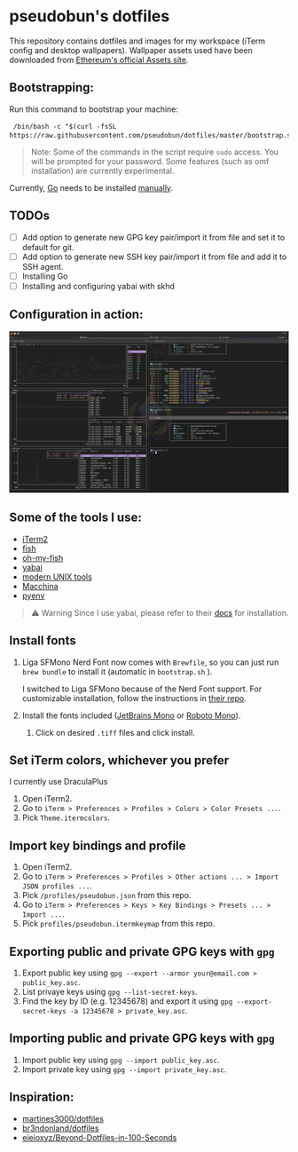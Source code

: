 # pseudobun's dotfiles

This repository contains dotfiles and images for my workspace (iTerm config and desktop wallpapers). Wallpaper assets used have been downloaded from [Ethereum's official Assets site](https://ethereum.org/en/assets/).

## Bootstrapping:

Run this command to bootstrap your machine:

```
 /bin/bash -c "$(curl -fsSL https://raw.githubusercontent.com/pseudobun/dotfiles/master/bootstrap.sh)"
```

> Note: 
> Some of the commands in the script require `sudo` access. You will be prompted for your password. 
> Some features (such as omf installation) are currently experimental.

Currently, [Go](https://go.dev/) needs to be installed [manually](https://go.dev/doc/install).

## TODOs

* [ ] Add option to generate new GPG key pair/import it from file and set it to default for git.
* [ ] Add option to generate new SSH key pair/import it from file and add it to SSH agent.
* [ ] Installing Go
* [ ] Installing and configuring yabai with skhd

## Configuration in action:

![iTerm2 Appearance](showcase.png)

## Some of the tools I use:

* [iTerm2](https://iterm2.com/)
* [fish](https://github.com/fish-shell/fish-shell)
* [oh-my-fish](https://github.com/oh-my-fish/oh-my-fish)
* [yabai](https://github.com/koekeishiya/yabai)
* [modern UNIX tools](https://github.com/ibraheemdev/modern-unix)
* [Macchina](https://github.com/Macchina-CLI/macchina)
* [pyenv](https://github.com/pyenv/pyenv)

> ⚠️ Warning
> Since I use yabai, please refer to their [docs](https://github.com/koekeishiya/yabai/wiki) for installation.

## Install fonts 

1. Liga SFMono Nerd Font now comes with `Brewfile`, so you can just run `brew bundle` to install it (automatic in `bootstrap.sh` ).
   

    I switched to Liga SFMono because of the Nerd Font support. For customizable installation, follow the instructions in [their repo](https://github.com/shaunsingh/SFMono-Nerd-Font-Ligaturized).

2. Install the fonts included ([JetBrains Mono](/fonts/JetBrainsMono/) or [Roboto Mono](/fonts/RobotoMono/)).
   1. Click on desired `.tiff` files and click install.

## Set iTerm colors, whichever you prefer

I currently use DraculaPlus

1. Open iTerm2.
2. Go to `iTerm > Preferences > Profiles > Colors > Color Presets ...`.
3. Pick `Theme.itermcolors`.

## Import key bindings and profile

1. Open iTerm2.
2. Go to `iTerm > Preferences > Profiles > Other actions ... > Import JSON profiles ...`.
3. Pick `/profiles/pseudobun.json` from this repo.
4. Go to `iTerm > Preferences > Keys > Key Bindings > Presets ... > Import ...`.
5. Pick `profiles/pseudobun.itermkeymap` from this repo.

## Exporting public and private GPG keys with `gpg`

1. Export public key using `gpg --export --armor your@email.com > public_key.asc`.
2. List privaye keys using `gpg --list-secret-keys`.
3. Find the key by ID (e.g. 12345678) and export it using `gpg --export-secret-keys -a 12345678 > private_key.asc`.

## Importing public and private GPG keys with `gpg`

1. Import public key using `gpg --import public_key.asc`.
2. Import private key using `gpg --import private_key.asc`.

## Inspiration:

* [martines3000/dotfiles](https://github.com/martines3000/dotfiles)
* [br3ndonland/dotfiles](https://github.com/br3ndonland/dotfiles)
* [eieioxyz/Beyond-Dotfiles-in-100-Seconds](https://github.com/eieioxyz/Beyond-Dotfiles-in-100-Seconds)
